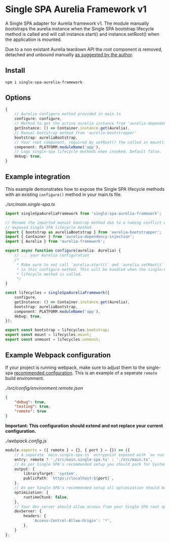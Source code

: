 # Single SPA Aurelia Framework v1

A Single SPA adapter for Aurelia framework v1. The module manually bootstraps the aurelia instance when the Single SPA bootstrap lifecycle method is called and will call instance.start() and instance.setRoot() when the application is mounted.

Due to a non existant Aurelia teardown API the root component is removed, detached and unbound manually [as suggested by the author](https://github.com/aurelia/framework/issues/714#issuecomment-279605202).

## Install

```
npm i single-spa-aurelia-framework
```

## Options

```typescript
{
    // Aurelia configure method provided in main.ts
    configure: configure,
    // Method to get the active aurelia instance from 'aurelia-dependency-injection'
    getInstance: () => Container.instance.get(Aurelia),
    // Manual bootstrap method from 'aurelia-bootstrapper'
    bootstrap: aureliaBootstrap,
    // Your root component, required by setRoot() the called in mount() lifecycle method.
    component: PLATFORM.moduleName('app'),
    // Logs single-spa lifecycle methods when invoked. Default false.
    debug: true,
}
```

## Example integration

This example demonstrates how to expose the Single SPA lifecycle methods with an existing `configure()` method in your main.ts file.

_./src/main.single-spa.ts_

```typescript
import singleSpaAureliaFramework from 'single-spa-aurelia-framework';

// Rename the imported manual bootrap method due to a naming conflict with the
// exposed Single SPA lifecycle method
import { bootstrap as aureliaBootstrap } from 'aurelia-bootstrapper';
import { Container } from 'aurelia-dependency-injection';
import { Aurelia } from 'aurelia-framework';

export async function configure(aurelia: Aurelia) {
    // ... your Aurelia configuration
    /*
     * Make sure to not call `aurelia.start()` and `aurelia.setRoot()` on the aurelia instance
     * in this configure method. This will be handled when the single-spa mount
     * lifecycle method is called.
     */
}

const lifecycles = singleSpaAureliaFramework({
    configure,
    getInstance: () => Container.instance.get(Aurelia),
    bootstrap: aureliaBootstrap,
    component: PLATFORM.moduleName('app'),
    debug: true,
});

export const bootstrap = lifecycles.bootstrap;
export const mount = lifecycles.mount;
export const unmount = lifecycles.unmount;
```

## Example Webpack configuration

If your project is running webpack, make sure to adjust them to the single-spa [recommended confguration](https://single-spa.js.org/docs/recommended-setup#build-tools-webpack--rollup). This is an example of a seperate `remote` build environment.

_./src/config/environment.remote.json_

```json
{
    "debug": true,
    "testing": true,
    "remote": true
}
```

**Important: This configuration should extend and not replace your current configuration.**

_./webpack.config.js_

```typescript
module.exports = ({ remote } = {}, { port } = {}) => ({
    // A separate `main.single-spa.ts` entrypoint exposed with `au run --env.remote`.
    entry: remote ? './src/main.single-spa.ts' : './src/main.ts',
    // As per Single SPA's recommended setup you should pack for System.register() format.
    output: {
        libraryTarget: 'system',
        publicPath: `https://localhost:${port}`,
    },
    // As per Single SPA's recommended setup all optimization should be disabled.
    optimization: {
        runtimeChunk: false,
    },
    // Your dev server should allow access from your Single SPA root app.
    devServer: {
        headers: {
            'Access-Control-Allow-Origin': '*',
        },
    }
};
```

